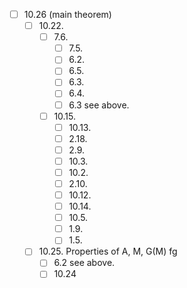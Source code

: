 - [ ] 10.26 (main theorem) 
    - [ ] ⁠10.22.
        - [ ] 7.6.
            - [ ] 7.5.
            - [ ] 6.2. 
            - [ ] 6.5.
            - [ ] 6.3.
            - [ ] 6.4.
            - [ ] 6.3 see above.
        - [ ] 10.15.
            - [ ] 10.13.
            - [ ] 2.18.
            - [ ] 2.9. 
            - [ ] 10.3.
            - [ ] 10.2.
            - [ ] 2.10.
            - [ ] 10.12.
            - [ ] 10.14.
            - [ ] 10.5.
            - [ ] 1.9.
            - [ ] 1.5. 
    - [ ] ⁠10.25. Properties of A, M, G(M) fg
        - [ ] 6.2 see above.
        - [ ] 10.24